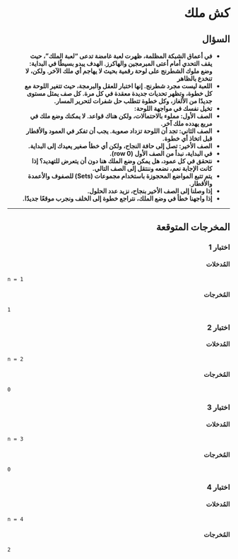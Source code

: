 # <div dir="rtl">كش ملك</div>

## <div dir="rtl">السؤال</div>

<ul dir="rtl">
<li>
<b>
في أعماق الشبكة المظلمة، ظهرت لعبة غامضة تدعى “لعبة الملك”، حيث يقف التحدي أمام أعتى المبرمجين والهاكرز. الهدف يبدو بسيطًا في البداية: وضع ملوك الشطرنج على لوحة رقمية بحيث لا يهاجم أي ملك الآخر. ولكن، لا تنخدع بالظاهر
</b>
</li>
<li>
<b>
اللعبة ليست مجرد شطرنج. إنها اختبار للعقل والبرمجة، حيث تتغير اللوحة مع كل خطوة، وتظهر تحديات جديدة معقدة في كل مرة. كل صف يمثل مستوى جديدًا من الألغاز، وكل خطوة تتطلب حل شفرات لتحرير المسار.
</b>
</li>
<li>
<b>
تخيل نفسك في مواجهة اللوحة:
</b>
</li>
<li>
<b>
الصف الأول: مملوء بالاحتمالات، ولكن هناك قواعد. لا يمكنك وضع ملك في مربع يهدده ملك آخر.
</b>
</li>
<li>
<b>
الصف الثاني: تجد أن اللوحة تزداد صعوبة. يجب أن تفكر في العمود والأقطار قبل اتخاذ أي خطوة.
</b>
</li>
<li>
<b>
الصف الأخير: تصل إلى حافة النجاح، ولكن أي خطأ صغير يعيدك إلى البداية.
</b>
</li>
<li>
<b>
في البداية، نبدأ من الصف الأول (row 0).
</b>
</li>
<li>
<b>
نتحقق في كل عمود، هل يمكن وضع الملك هنا دون أن يتعرض للتهديد؟ إذا كانت الإجابة نعم، نضعه وننتقل إلى الصف التالي.
</b>
</li>
<li>
<b>
يتم تتبع المواضع المحجوزة باستخدام مجموعات (Sets) للصفوف والأعمدة والأقطار.
</b>
</li>
<li>
<b>
إذا وصلنا إلى الصف الأخير بنجاح، نزيد عدد الحلول.
</b>
</li>
<li>
<b>
إذا واجهنا خطأ في وضع الملك، نتراجع خطوة إلى الخلف ونجرب موقعًا جديدًا.
</b>
</li>
</ul>

---

## <div dir="rtl">المخرجات المتوقعة</div>

### <div dir="rtl">اختبار 1</div>

#### <div dir="rtl">المُدخلات</div>

```text
n = 1
```

#### <div dir="rtl">المُخرجات</div>

```text
1
```

### <div dir="rtl">اختبار 2</div>

#### <div dir="rtl">المُدخلات</div>

```text
n = 2
```

#### <div dir="rtl">المُخرجات</div>

```text
0
```

### <div dir="rtl">اختبار 3</div>

#### <div dir="rtl">المُدخلات</div>

```text
n = 3
```

#### <div dir="rtl">المُخرجات</div>

```text
0
```

### <div dir="rtl">اختبار 4</div>

#### <div dir="rtl">المُدخلات</div>

```text
n = 4
```

#### <div dir="rtl">المُخرجات</div>

```text
2
```